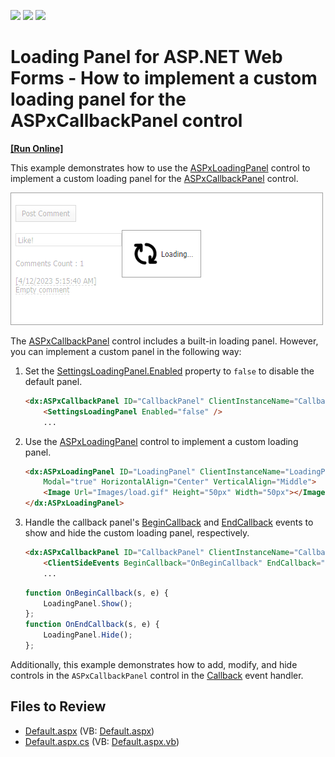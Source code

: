 <!-- default badges list -->
![](https://img.shields.io/endpoint?url=https://codecentral.devexpress.com/api/v1/VersionRange/128566657/14.2.6%2B)
[![](https://img.shields.io/badge/Open_in_DevExpress_Support_Center-FF7200?style=flat-square&logo=DevExpress&logoColor=white)](https://supportcenter.devexpress.com/ticket/details/T228855)
[![](https://img.shields.io/badge/📖_How_to_use_DevExpress_Examples-e9f6fc?style=flat-square)](https://docs.devexpress.com/GeneralInformation/403183)
<!-- default badges end -->

# Loading Panel for ASP.NET Web Forms - How to implement a custom loading panel for the ASPxCallbackPanel control
<!-- run online -->
**[[Run Online]](https://codecentral.devexpress.com/t228855/)**
<!-- run online end -->

This example demonstrates how to use the [ASPxLoadingPanel](https://docs.devexpress.com/AspNet/DevExpress.Web.ASPxLoadingPanel) control to implement a custom loading panel for the [ASPxCallbackPanel](https://docs.devexpress.com/AspNet/DevExpress.Web.ASPxCallbackPanel) control.

![Custom Loading Panel](loading-panel.png)

The [ASPxCallbackPanel](https://docs.devexpress.com/AspNet/DevExpress.Web.ASPxCallbackPanel) control includes a built-in loading panel. However, you can implement a custom panel in the following way:

1. Set the [SettingsLoadingPanel.Enabled](https://docs.devexpress.com/AspNet/DevExpress.Web.SettingsLoadingPanel.Enabled) property to `false` to disable the default panel.
    
    ```aspx
    <dx:ASPxCallbackPanel ID="CallbackPanel" ClientInstanceName="CallbackPanel" ...>
        <SettingsLoadingPanel Enabled="false" />
        ...
    ```
2. Use the [ASPxLoadingPanel](https://docs.devexpress.com/AspNet/DevExpress.Web.ASPxLoadingPanel) control to implement a custom loading panel.

    ```aspx
    <dx:ASPxLoadingPanel ID="LoadingPanel" ClientInstanceName="LoadingPanel" runat="server"
        Modal="true" HorizontalAlign="Center" VerticalAlign="Middle">
        <Image Url="Images/load.gif" Height="50px" Width="50px"></Image>
    </dx:ASPxLoadingPanel>
    ```

3. Handle the callback panel's [BeginCallback](https://docs.devexpress.com/AspNet/js-ASPxClientCallbackPanel.BeginCallback) and [EndCallback](https://docs.devexpress.com/AspNet/js-ASPxClientCallbackPanel.EndCallback) events to show and hide the custom loading panel, respectively.

    ```aspx
    <dx:ASPxCallbackPanel ID="CallbackPanel" ClientInstanceName="CallbackPanel" ...>
        <ClientSideEvents BeginCallback="OnBeginCallback" EndCallback="OnEndCallback" />
        ...
    ```
    ```js
    function OnBeginCallback(s, e) {
        LoadingPanel.Show();
    };
    function OnEndCallback(s, e) {
        LoadingPanel.Hide();
    };
    ```

Additionally, this example demonstrates how to add, modify, and hide controls in the `ASPxCallbackPanel` control in the [Callback](https://docs.devexpress.com/AspNet/DevExpress.Web.ASPxCallbackPanel.Callback) event handler.

## Files to Review

* [Default.aspx](./CS/Default.aspx) (VB: [Default.aspx](./VB/Default.aspx))
* [Default.aspx.cs](./CS/Default.aspx.cs) (VB: [Default.aspx.vb](./VB/Default.aspx.vb))
